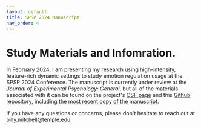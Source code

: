 ```yaml
---
layout: default
title: SPSP 2024 Manuscript
nav_order: 4
---
```


<head>
  <meta property="og:title" content="SPSP 2024 Manuscript" />
  <meta property="og:description" content="Information and Materials Related to My Poster Presented at SPSP 2024" />
  <meta property="og:image" content="assets/images/logo.png" />
  <meta property="og:url" content="https://wj-mitchell.github.io/docs/SPSP2024.html" />
</head>

<!-- <div style="text-align: center;">
  <a href="https://neuroscienceblueprint.nih.gov/training/nih-blueprint-and-brain-initiative-d-span-award-f99k00"> 
	<img src="/assets/images/DSPAN.jpg" alt="NIH DSPAN Website" align="middle" style="margin: 20px 20px 20px 20px;"  width="700"/> 
  </a>
</div> -->

# Study Materials and Infomration. 
In February 2024, I am presenting my research using high-intensity, feature-rich dynamic settings to study emotion regulation usage at the SPSP 2024 Conference. The manuscript is currently under review at the *Journal of Experimental Psychology: General*, but all of the materials associated with it can be found on the project's [OSF page](https://osf.io/j5sku/) and this [Github repository](https://github.com/wj-mitchell/fright_night_study), including the [most recent copy of the manuscript](https://osf.io/preprints/psyarxiv/23wtz). 

If you have any questions or concerns, please don't hesitate to reach out at [billy.mitchell@temple.edu](mailto:billy.mitchell@temple.edu).
